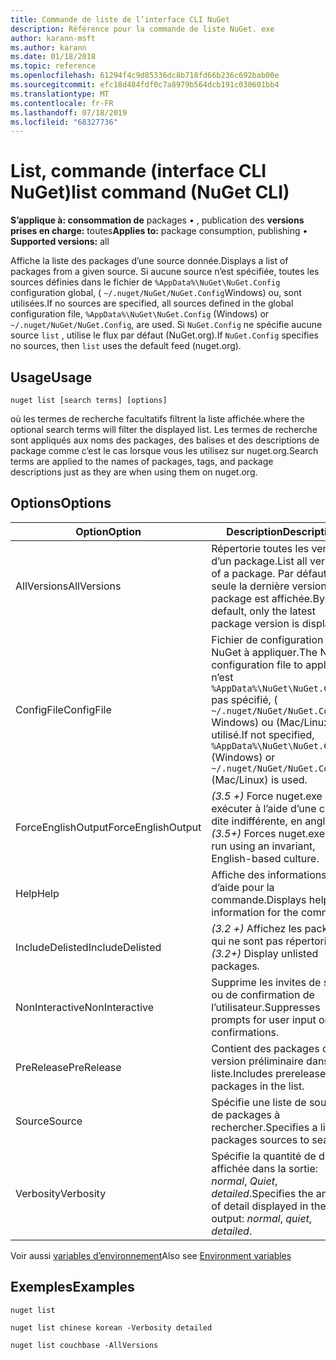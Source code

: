 ```yaml
---
title: Commande de liste de l’interface CLI NuGet
description: Référence pour la commande de liste NuGet. exe
author: karann-msft
ms.author: karann
ms.date: 01/18/2018
ms.topic: reference
ms.openlocfilehash: 61294f4c9d85336dc8b718fd66b236c692bab00e
ms.sourcegitcommit: efc18d484fdf0c7a8979b564dcb191c030601bb4
ms.translationtype: MT
ms.contentlocale: fr-FR
ms.lasthandoff: 07/18/2019
ms.locfileid: "68327736"
---
```

# <a name="list-command-nuget-cli"></a><span data-ttu-id="41116-103">List, commande (interface CLI NuGet)</span><span class="sxs-lookup"><span data-stu-id="41116-103">list command (NuGet CLI)</span></span>

<span data-ttu-id="41116-104">**S’applique à: consommation de** packages &bullet; , publication des **versions prises en charge:** toutes</span><span class="sxs-lookup"><span data-stu-id="41116-104">**Applies to:** package consumption, publishing &bullet; **Supported versions:** all</span></span>

<span data-ttu-id="41116-105">Affiche la liste des packages d’une source donnée.</span><span class="sxs-lookup"><span data-stu-id="41116-105">Displays a list of packages from a given source.</span></span> <span data-ttu-id="41116-106">Si aucune source n’est spécifiée, toutes les sources définies dans le fichier de `%AppData%\NuGet\NuGet.Config` configuration global, ( `~/.nuget/NuGet/NuGet.Config`Windows) ou, sont utilisées.</span><span class="sxs-lookup"><span data-stu-id="41116-106">If no sources are specified, all sources defined in the global configuration file, `%AppData%\NuGet\NuGet.Config` (Windows) or `~/.nuget/NuGet/NuGet.Config`, are used.</span></span> <span data-ttu-id="41116-107">Si `NuGet.Config` ne spécifie aucune source `list` , utilise le flux par défaut (NuGet.org).</span><span class="sxs-lookup"><span data-stu-id="41116-107">If `NuGet.Config` specifies no sources, then `list` uses the default feed (nuget.org).</span></span>

## <a name="usage"></a><span data-ttu-id="41116-108">Usage</span><span class="sxs-lookup"><span data-stu-id="41116-108">Usage</span></span>

```cli
nuget list [search terms] [options]
```

<span data-ttu-id="41116-109">où les termes de recherche facultatifs filtrent la liste affichée.</span><span class="sxs-lookup"><span data-stu-id="41116-109">where the optional search terms will filter the displayed list.</span></span> <span data-ttu-id="41116-110">Les termes de recherche sont appliqués aux noms des packages, des balises et des descriptions de package comme c’est le cas lorsque vous les utilisez sur nuget.org.</span><span class="sxs-lookup"><span data-stu-id="41116-110">Search terms are applied to the names of packages, tags, and package descriptions just as they are when using them on nuget.org.</span></span>

## <a name="options"></a><span data-ttu-id="41116-111">Options</span><span class="sxs-lookup"><span data-stu-id="41116-111">Options</span></span>

| <span data-ttu-id="41116-112">Option</span><span class="sxs-lookup"><span data-stu-id="41116-112">Option</span></span> | <span data-ttu-id="41116-113">Description</span><span class="sxs-lookup"><span data-stu-id="41116-113">Description</span></span> |
| --- | --- |
| <span data-ttu-id="41116-114">AllVersions</span><span class="sxs-lookup"><span data-stu-id="41116-114">AllVersions</span></span> | <span data-ttu-id="41116-115">Répertorie toutes les versions d’un package.</span><span class="sxs-lookup"><span data-stu-id="41116-115">List all versions of a package.</span></span> <span data-ttu-id="41116-116">Par défaut, seule la dernière version du package est affichée.</span><span class="sxs-lookup"><span data-stu-id="41116-116">By default, only the latest package version is displayed.</span></span> |
| <span data-ttu-id="41116-117">ConfigFile</span><span class="sxs-lookup"><span data-stu-id="41116-117">ConfigFile</span></span> | <span data-ttu-id="41116-118">Fichier de configuration NuGet à appliquer.</span><span class="sxs-lookup"><span data-stu-id="41116-118">The NuGet configuration file to apply.</span></span> <span data-ttu-id="41116-119">S’il n’est `%AppData%\NuGet\NuGet.Config` pas spécifié, ( `~/.nuget/NuGet/NuGet.Config` Windows) ou (Mac/Linux) est utilisé.</span><span class="sxs-lookup"><span data-stu-id="41116-119">If not specified, `%AppData%\NuGet\NuGet.Config` (Windows) or `~/.nuget/NuGet/NuGet.Config` (Mac/Linux) is used.</span></span>|
| <span data-ttu-id="41116-120">ForceEnglishOutput</span><span class="sxs-lookup"><span data-stu-id="41116-120">ForceEnglishOutput</span></span> | <span data-ttu-id="41116-121">*(3.5 +)* Force nuget.exe pour exécuter à l’aide d’une culture dite indifférente, en anglais.</span><span class="sxs-lookup"><span data-stu-id="41116-121">*(3.5+)* Forces nuget.exe to run using an invariant, English-based culture.</span></span> |
| <span data-ttu-id="41116-122">Help</span><span class="sxs-lookup"><span data-stu-id="41116-122">Help</span></span> | <span data-ttu-id="41116-123">Affiche des informations d’aide pour la commande.</span><span class="sxs-lookup"><span data-stu-id="41116-123">Displays help information for the command.</span></span> |
| <span data-ttu-id="41116-124">IncludeDelisted</span><span class="sxs-lookup"><span data-stu-id="41116-124">IncludeDelisted</span></span> | <span data-ttu-id="41116-125">*(3.2 +)* Affichez les packages qui ne sont pas répertoriés.</span><span class="sxs-lookup"><span data-stu-id="41116-125">*(3.2+)* Display unlisted packages.</span></span> |
| <span data-ttu-id="41116-126">NonInteractive</span><span class="sxs-lookup"><span data-stu-id="41116-126">NonInteractive</span></span> | <span data-ttu-id="41116-127">Supprime les invites de saisie ou de confirmation de l’utilisateur.</span><span class="sxs-lookup"><span data-stu-id="41116-127">Suppresses prompts for user input or confirmations.</span></span> |
| <span data-ttu-id="41116-128">PreRelease</span><span class="sxs-lookup"><span data-stu-id="41116-128">PreRelease</span></span> | <span data-ttu-id="41116-129">Contient des packages de version préliminaire dans la liste.</span><span class="sxs-lookup"><span data-stu-id="41116-129">Includes prerelease packages in the list.</span></span> |
| <span data-ttu-id="41116-130">Source</span><span class="sxs-lookup"><span data-stu-id="41116-130">Source</span></span> | <span data-ttu-id="41116-131">Spécifie une liste de sources de packages à rechercher.</span><span class="sxs-lookup"><span data-stu-id="41116-131">Specifies a list of packages sources to search.</span></span> |
| <span data-ttu-id="41116-132">Verbosity</span><span class="sxs-lookup"><span data-stu-id="41116-132">Verbosity</span></span> | <span data-ttu-id="41116-133">Spécifie la quantité de détails affichée dans la sortie: *normal*, *Quiet*, *detailed*.</span><span class="sxs-lookup"><span data-stu-id="41116-133">Specifies the amount of detail displayed in the output: *normal*, *quiet*, *detailed*.</span></span> |

<span data-ttu-id="41116-134">Voir aussi [variables d’environnement](cli-ref-environment-variables.md)</span><span class="sxs-lookup"><span data-stu-id="41116-134">Also see [Environment variables](cli-ref-environment-variables.md)</span></span>

## <a name="examples"></a><span data-ttu-id="41116-135">Exemples</span><span class="sxs-lookup"><span data-stu-id="41116-135">Examples</span></span>

```cli
nuget list

nuget list chinese korean -Verbosity detailed

nuget list couchbase -AllVersions
```
